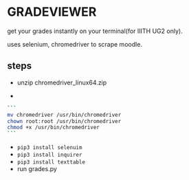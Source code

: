 # GRADEVIEWER

get your grades instantly on your terminal(for IIITH UG2 only).

uses selenium, chromedriver to scrape moodle.



## steps

- unzip chromedriver_linux64.zip

- 

  ~~~bash
  ```
  mv chromedriver /usr/bin/chromedriver
  chown root:root /usr/bin/chromedriver
  chmod +x /usr/bin/chromedriver
  ```
  ~~~

- `pip3 install selenuim`
- `pip3 install inquirer`
- `pip3 install texttable`
- run grades.py